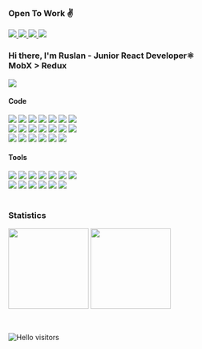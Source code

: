 ### Open To Work ✌

<a target="_blank" href="https://t.me/Blex_PY">
    <img src="https://img.shields.io/badge/Telegram-2CA5E0?style=for-the-badge&logo=telegram&logoColor=white"/>
</a>
<a target="_blank" href="https://mail.google.com/mail/?view=cm&source=mailto&to=ruslanryscovbluerex@gmail.com">
    <img src="https://img.shields.io/badge/Gmail-D14836?style=for-the-badge&logo=gmail&logoColor=white"/>
</a>
<a target="_blank" href="https://www.linkedin.com/in/ruslan-rystsov-088b61206/">
    <img src="https://img.shields.io/badge/linkedin-%230077B5.svg?style=for-the-badge&logo=linkedin&logoColor=white"/>
</a>
<a target="_blank" href="https://ruslan-rystsov.vercel.app/">
    <img src="https://img.shields.io/badge/portfolio-233233.svg?style=for-the-badge&logo=anime.js&logoColor=white">
</a>



<h3>Hi there, I'm Ruslan - Junior React Developer⚛️<br>MobX > Redux<br></h3>
<img src="https://www.codewars.com/users/BlexJS/badges/small"> 
<div>
    <h4>Code</h4>
  <div>
    <img src="https://img.shields.io/badge/javascript-%23323330.svg?logo=javascript&logoColor=%23F7DF1E&style=for-the-badge"/>
    <img src="https://img.shields.io/badge/typescript-%23007ACC.svg?style=for-the-badge&logo=typescript&logoColor=white"> 
    <img src="https://img.shields.io/badge/python-3670A0?style=for-the-badge&logo=python&logoColor=ffdd54">
    <img src="https://img.shields.io/badge/react-%2320232a.svg?style=for-the-badge&logo=react&logoColor=%2361DAFB"/>
    <img src="https://img.shields.io/badge/redux-%23593d88.svg?style=for-the-badge&logo=redux&logoColor=white">
    <img src="https://img.shields.io/badge/mobx-%23593d88.svg?style=for-the-badge&logo=mobx&logoColor=white">
    <img src="https://img.shields.io/badge/Next-black?style=for-the-badge&logo=next.js&logoColor=white">
    <br>
    <img src="https://img.shields.io/badge/nestjs-%23E0234E.svg?style=for-the-badge&logo=nestjs&logoColor=white">
    <img src="https://img.shields.io/badge/node.js-6DA55F?style=for-the-badge&logo=node.js&logoColor=white">
    <img src="https://img.shields.io/badge/express.js-%23404d59.svg?style=for-the-badge&logo=express&logoColor=%2361DAFB">  
    <img src="https://img.shields.io/badge/html5-%23E34F26.svg?style=for-the-badge&logo=html5&logoColor=white"/>
    <img src="https://img.shields.io/badge/css3-%231572B6.svg?style=for-the-badge&logo=css3&logoColor=white"/>
    <img src="https://img.shields.io/badge/SASS-hotpink.svg?style=for-the-badge&logo=SASS&logoColor=white">
    <img src="https://img.shields.io/badge/MUI-%230081CB.svg?style=for-the-badge&logo=mui&logoColor=white"> 
    <br>
    <img src="https://img.shields.io/badge/-AntDesign-%230170FE?style=for-the-badge&logo=ant-design&logoColor=white">  
    <img src="https://img.shields.io/badge/tailwindcss-%2338B2AC.svg?style=for-the-badge&logo=tailwind-css&logoColor=white">
    <img src="https://img.shields.io/badge/anime.js-D9342E.svg?style=for-the-badge&logo=anime.js&logoColor=white">
    <img src="https://img.shields.io/badge/Electron-191970?style=for-the-badge&logo=Electron&logoColor=white">
    <img src="https://img.shields.io/badge/threejs-black?style=for-the-badge&logo=three.js&logoColor=white">
    <img src="https://img.shields.io/badge/chart.js-F5788D.svg?style=for-the-badge&logo=chart.js&logoColor=white"/>
  </div>
    <h4>Tools</h4>
  <div>
    <img src="https://img.shields.io/badge/webpack-%238DD6F9.svg?style=for-the-badge&logo=webpack&logoColor=black">
    <img src="https://img.shields.io/badge/Babel-F9DC3e?style=for-the-badge&logo=babel&logoColor=black"> 
    <img src="https://img.shields.io/badge/figma-%23F24E1E.svg?style=for-the-badge&logo=figma&logoColor=white">
    <img src="https://img.shields.io/badge/firebase-%23039BE5.svg?style=for-the-badge&logo=firebase">
    <img src="https://img.shields.io/badge/MongoDB-%234ea94b.svg?style=for-the-badge&logo=mongodb&logoColor=white"> 
    <img src="https://img.shields.io/badge/git-%23F05033.svg?style=for-the-badge&logo=git&logoColor=white"> 
    <img src="https://img.shields.io/badge/github-%23121011.svg?style=for-the-badge&logo=github&logoColor=white"> 
    <br>
    <img src="https://img.shields.io/badge/Trello-%23026AA7.svg?style=for-the-badge&logo=Trello&logoColor=white"> 
    <img src="https://img.shields.io/badge/vercel-%23000000.svg?style=for-the-badge&logo=vercel&logoColor=white"> 
    <img src="https://img.shields.io/badge/GoogleCloud-%234285F4.svg?style=for-the-badge&logo=google-cloud&logoColor=white"> 
    <img src="https://img.shields.io/badge/docker-%230db7ed.svg?style=for-the-badge&logo=docker&logoColor=white"> 
    <img src="https://img.shields.io/badge/ESLint-4B3263?style=for-the-badge&logo=eslint&logoColor=white"> 
    <img src="https://img.shields.io/badge/heroku-%23430098.svg?style=for-the-badge&logo=heroku&logoColor=white"> 
    
  </div>
</div>
<br>
  <h3>Statistics</h3>
  <p>
    <img height="160em" src="https://github-readme-stats.vercel.app/api?username=BlueRexPY&show_icons=true&theme=radical" />
    <img height="160em" src="https://github-readme-stats-eight-theta.vercel.app/api/top-langs/?username=BlueRexPY&theme=radical&layout=compact" />
  </p>
<br>

![Hello visitors](https://komarev.com/ghpvc/?username=BlueRexPY&style=for-the-badg)

